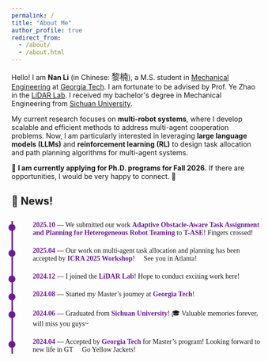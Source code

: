 ```yaml
---
permalink: /
title: "About Me"
author_profile: true
redirect_from:
  - /about/
  - /about.html
---
```


Hello! I am **Nan Li** (in Chinese: <span style="font-family: 'KaiTi', '楷体', serif; font-size: 1.2em;">黎楠</span>), a M.S. student in [Mechanical Engineering](https://www.me.gatech.edu/) at [Georgia Tech](https://www.gatech.edu/). I am fortunate to be advised by Prof. Ye Zhao in the [LiDAR Lab](https://lab-idar.gatech.edu/). I received my bachelor's degree in Mechanical Engineering from [Sichuan University](https://www.scu.edu.cn/).  

My current research focuses on **multi-robot systems**, where I develop scalable and efficient methods to address multi-agent cooperation problems. Now, I am particularly interested in leveraging **large language models (LLMs)** and **reinforcement learning (RL)** to design task allocation and path planning algorithms for multi-agent systems.

🚀 **I am currently applying for Ph.D. programs for Fall 2026.**  If there are opportunities, I would be very happy to connect. 🤗

## 📰 News!

<style>
.timeline {
  position: relative;
  margin: 2em 0;
  padding-left: 40px;
  border-left: 3px solid #6a1b9a; /* 紫色竖线 */
}
.timeline-item {
  margin-bottom: 20px;
  font-family: 'Times New Roman', Times, serif;
}
.timeline-item b {
  color: #6a1b9a; /* 时间点颜色 */
}
.timeline-item::before {
  content: "";
  position: absolute;
  left: -9px;
  background: #6a1b9a;
  border-radius: 50%;
  width: 14px;
  height: 14px;
  margin-top: 6px;
}
</style>

<div class="timeline">

<div class="timeline-item">
  <b>2025.10</b> — We submitted our work <b>Adaptive Obstacle-Aware Task Assignment and Planning for Heterogeneous Robot Teaming</b> to <b>T-ASE</b>! Fingers crossed!
</div>

<div class="timeline-item">
  <b>2025.04</b> — Our work on multi-agent task allocation and planning has been accepted by <b>ICRA 2025 Workshop</b>! 🎉 See you in Atlanta!
</div>

<div class="timeline-item">
  <b>2024.12</b> — I joined the <b>LiDAR Lab</b>! Hope to conduct exciting work here!
</div>

<div class="timeline-item">
  <b>2024.08</b> — Started my Master’s journey at <b>Georgia Tech</b>!
</div>

<div class="timeline-item">
  <b>2024.06</b> — Graduated from <b>Sichuan University</b>! 🎓 Valuable memories forever, will miss you guys~
</div>

<div class="timeline-item">
  <b>2024.04</b> — Accepted by <b>Georgia Tech</b> for Master’s program! Looking forward to new life in GT 🐝 Go Yellow Jackets!
</div>

</div>


  
